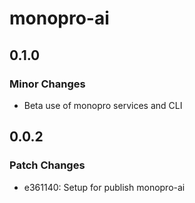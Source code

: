 # monopro-ai

## 0.1.0

### Minor Changes

- Beta use of monopro services and CLI

## 0.0.2

### Patch Changes

- e361140: Setup for publish monopro-ai
